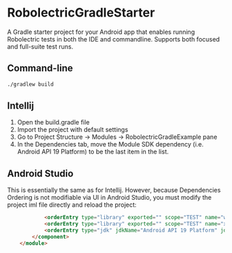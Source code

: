 RobolectricGradleStarter
========================
A Gradle starter project for your Android app that enables running Robolectric tests in both the IDE and commandline. Supports both focused and full-suite test runs.

Command-line
------------------------------------------------------
```bash
./gradlew build
```

Intellij
---------
1. Open the build.gradle file
2. Import the project with default settings
3. Go to Project Structure -> Modules -> RobolectricGradleExample pane
4. In the Dependencies tab, move the Module SDK dependency (i.e. Android API 19 Platform) to be the last item in the list.

Android Studio
---------------
This is essentially the same as for Intellij. However, because Dependencies Ordering is not modifiable via UI in Android Studio, you must modify the project iml file directly and reload the project:

```html
	    	<orderEntry type="library" exported="" scope="TEST" name="wagon-provider-api-1.0-beta-6" level="project" />
	    	<orderEntry type="library" exported="" scope="TEST" name="xercesMinimal-1.9.6.2" level="project" />
	    	<orderEntry type="jdk" jdkName="Android API 19 Platform" jdkType="Android SDK" />					<---make sure this is the last orderEntry
		</component>
	</module>
```

